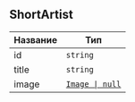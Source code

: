 ## ShortArtist

| Название | Тип                                  |
| -------- | ------------------------------------ |
| id       | `string`                             |
| title    | `string`                             |
| image    | [`Image \| null`](./Common.md#image) |
